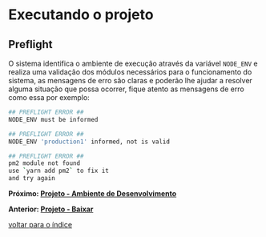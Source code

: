 # Executando o projeto

## Preflight

O sistema identifica o ambiente de execução através da variável `NODE_ENV` e realiza uma validação dos módulos necessários para o funcionamento do sistema, as mensagens de erro são claras e poderão lhe ajudar a resolver alguma situação que possa ocorrer, fique atento as mensagens de erro como essa por exemplo:

```sh
## PREFLIGHT ERROR ##
NODE_ENV must be informed
```

```sh
## PREFLIGHT ERROR ##
NODE_ENV 'production1' informed, not is valid
```

```sh
## PREFLIGHT ERROR ##
pm2 module not found
use `yarn add pm2` to fix it
and try again
```

**Próximo: [Projeto - Ambiente de Desenvolvimento](/docs/projeto/executar-desenvolvimento.md)**

**Anterior: [Projeto - Baixar](/docs/projeto/baixar.md)**

[voltar para o índice](/README.md#lista-de-conteúdo)

